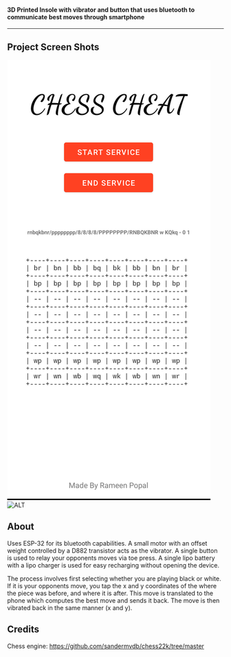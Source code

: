 #### 3D Printed Insole with vibrator and button that uses bluetooth to communicate best moves through smartphone

___

## Project Screen Shots

![ALT](https://github.com/RamyPoe/ChessCheatInsole/blob/main/images/1.png?raw=true)
![ALT](https://github.com/RamyPoe/ChessCheatInsole/blob/main/images/2.jpg?raw=true)


## About

Uses ESP-32 for its bluetooth capabilities. A small motor with an offset weight controlled by a D882 transistor acts as the vibrator. A single button is used to relay your opponents moves via toe press. A single lipo battery with a lipo charger is used for easy recharging without opening the device.

The process involves first selecting whether you are playing black or white. If it is your opponents move, you tap the x and y coordinates of the where the piece was before, and where it is after. This move is translated to the phone which computes the best move and sends it back. The move is then vibrated back in the same manner (x and y).


## Credits

Chess engine: https://github.com/sandermvdb/chess22k/tree/master
